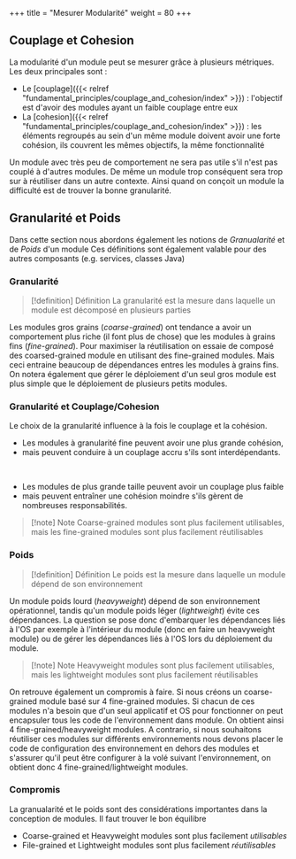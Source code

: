+++
title = "Mesurer Modularité"
weight = 80
+++

## Couplage et Cohesion
La modularité d'un module peut se mesurer grâce à plusieurs métriques. Les deux principales sont :

- Le [couplage]({{< relref "fundamental_principles/couplage_and_cohesion/index" >}}) : l'objectif est d'avoir des modules ayant un faible couplage entre eux
- La [cohesion]({{< relref "fundamental_principles/couplage_and_cohesion/index" >}}) : les éléments regroupés au sein d'un même module doivent avoir une forte cohésion, ils couvrent les mêmes objectifs, la même fonctionnalité

Un module avec très peu de comportement ne sera pas utile s'il n'est pas couplé à d'autres modules. De même un module trop conséquent sera trop sur à réutiliser dans un autre contexte. Ainsi quand on conçoit un module la difficulté est de trouver la bonne granularité.

## Granularité et Poids
Dans cette section nous abordons également les notions de _Granualarité_ et de _Poids_ d'un module
Ces définitions sont également valable pour des autres composants (e.g. services, classes Java)

### Granularité

> [!definition] Définition
> La granularité est la mesure dans laquelle un module est décomposé en plusieurs parties

Les modules gros grains (_coarse-grained_) ont tendance a avoir un comportement plus riche (il font plus de chose) que les modules à grains fins (_fine-grained_). Pour maximiser la réutilisation on essaie de composé des coarsed-grained module en utilisant des fine-grained modules. Mais ceci entraine beaucoup de dépendances entres les modules à grains fins. On notera également que gérer le déploiement d'un seul gros module est plus simple que le déploiement de plusieurs petits modules.

### Granularité et Couplage/Cohesion
Le choix de la granularité influence à la fois le couplage et la cohésion. 
- Les modules à granularité fine peuvent avoir une plus grande cohésion, 
- mais peuvent conduire à un couplage accru s'ils sont interdépendants. 
<br> 

- Les modules de plus grande taille peuvent avoir un couplage plus faible 
- mais peuvent entraîner une cohésion moindre s'ils gèrent de nombreuses responsabilités.

> [!note] Note
>  Coarse-grained modules sont plus facilement utilisables, mais les fine-grained modules sont plus facilement réutilisables

### Poids

> [!definition] Définition
> Le poids est la mesure dans laquelle un module dépend de son environnement

Un module poids lourd (_heavyweight_) dépend de son environnement opérationnel, tandis qu'un module poids léger (_lightweight_) évite ces dépendances. La question se pose donc d'embarquer les dépendances liés à l'OS par exemple à l'intérieur du module (donc en faire un heavyweight module) ou de gérer les dépendances liés à l'OS lors du déploiement du module.

> [!note] Note
>  Heavyweight modules sont plus facilement utilisables, mais les lightweight modules sont plus facilement réutilisables

On retrouve également un compromis à faire. Si nous créons un coarse-grained module basé sur 4 fine-grained modules. Si chacun de ces modules n'a besoin que d'un seul applicatif et OS pour fonctionner on peut encapsuler tous les code de l'environnement dans module. On obtient ainsi 4 fine-grained/heavyweight modules.
A contrario, si nous souhaitons réutiliser ces modules sur différents environnements nous devons placer le code de configuration des environnement en dehors des modules et s'assurer qu'il peut être configurer à la volé suivant l'environnement, on obtient donc 4 fine-grained/lightweight modules.

### Compromis

La granualarité et le poids sont des considérations importantes dans la conception de modules. Il faut trouver le bon équilibre

- Coarse-grained et Heavyweight modules sont plus facilement _utilisables_
- File-grained et Lightweight modules sont plus facilement _réutilisables_